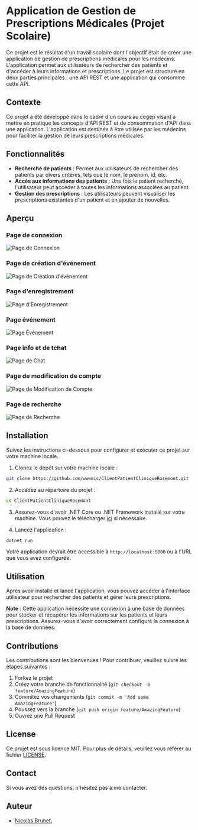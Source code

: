 # Application de Gestion de Prescriptions Médicales (Projet Scolaire)

Ce projet est le résultat d'un travail scolaire dont l'objectif était de créer une application de gestion de prescriptions médicales pour les médecins. L'application permet aux utilisateurs de rechercher des patients et d'accéder à leurs informations et prescriptions. Le projet est structuré en deux parties principales : une API REST et une application qui consomme cette API.

## Contexte

Ce projet a été développé dans le cadre d'un cours au cegep visant à mettre en pratique les concepts d'API REST et de consommation d'API dans une application. L'application est destinée à être utilisée par les médecins pour faciliter la gestion de leurs prescriptions médicales.

## Fonctionnalités

- **Recherche de patients** : Permet aux utilisateurs de rechercher des patients par divers critères, tels que le nom, le prénom, id, etc.
- **Accès aux informations des patients** : Une fois le patient recherché, l'utilisateur peut accéder à toutes les informations associées au patient.
- **Gestion des prescriptions** : Les utilisateurs peuvent visualiser les prescriptions existantes d'un patient et en ajouter de nouvelles.

## Aperçu

### Page de connexion
![Page de Connexion](photos/Page%20connexion.jpg)

### Page de création d'événement
![Page de Création d'événement](photos/Page%20creer%20evenement.jpg)

### Page d'enregistrement
![Page d'Enregistrement](photos/Page%20enregistrement.jpg)

### Page événement
![Page Événement](photos/Page%20evenement.jpg)

### Page info et de tchat
![Page de Chat](photos/Page%20info%20chat%20seulement.jpg)

### Page de modification de compte
![Page de Modification de Compte](photos/Page%20modifier%20compte.jpg)

### Page de recherche
![Page de Recherche](photos/Page%20recherche.png)

## Installation

Suivez les instructions ci-dessous pour configurer et exécuter ce projet sur votre machine locale.

1. Clonez le dépôt sur votre machine locale :

```bash
git clone https://github.com/wwwnic/ClientPatientCliniqueRosemont.git
```

2. Accédez au répertoire du projet :

```bash
cd ClientPatientCliniqueRosemont
```

3. Assurez-vous d'avoir .NET Core ou .NET Framework installé sur votre machine. Vous pouvez le télécharger [ici](https://dotnet.microsoft.com/download) si nécessaire.

4. Lancez l'application :

```bash
dotnet run
```

Votre application devrait être accessible à `http://localhost:5000` ou à l'URL que vous avez configurée.

## Utilisation

Après avoir installé et lancé l'application, vous pouvez accéder à l'interface utilisateur pour rechercher des patients et gérer leurs prescriptions.

**Note** : Cette application nécessite une connexion à une base de données pour stocker et récupérer les informations sur les patients et leurs prescriptions. Assurez-vous d'avoir correctement configuré la connexion à la base de données.

## Contributions

Les contributions sont les bienvenues ! Pour contribuer, veuillez suivre les étapes suivantes :

1. Forkez le projet
2. Créez votre branche de fonctionnalité (`git checkout -b feature/AmazingFeature`)
3. Commitez vos changements (`git commit -m 'Add some AmazingFeature'`)
4. Poussez vers la branche (`git push origin feature/AmazingFeature`)
5. Ouvrez une Pull Request

## License

Ce projet est sous licence MIT. Pour plus de détails, veuillez vous référer au fichier [LICENSE](LICENSE).

## Contact

Si vous avez des questions, n'hésitez pas à me contacter.

## Auteur

- [Nicolas Brunet](https://github.com/wwwnic), 
